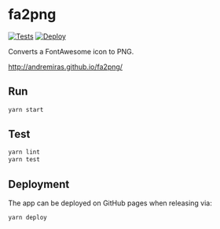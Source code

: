 # fa2png

[![Tests](https://github.com/AndreMiras/fa2png/actions/workflows/tests.yml/badge.svg)](https://github.com/AndreMiras/fa2png/actions/workflows/tests.yml)
[![Deploy](https://github.com/AndreMiras/fa2png/actions/workflows/deploy.yml/badge.svg)](https://github.com/AndreMiras/fa2png/actions/workflows/deploy.yml)

Converts a FontAwesome icon to PNG.

<http://andremiras.github.io/fa2png/>


## Run
```sh
yarn start
```

## Test
```sh
yarn lint
yarn test
```

## Deployment
The app can be deployed on GitHub pages when releasing via:
```sh
yarn deploy
```
